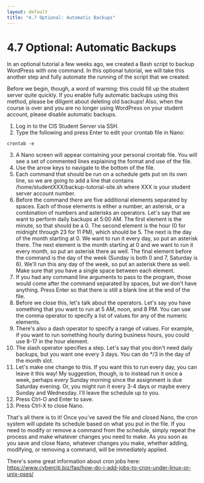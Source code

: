 ```yaml
---
layout: default
title: "4.7 Optional: Automatic Backups"
---
```


# 4.7 Optional: Automatic Backups

In an optional tutorial a few weeks ago, we created a Bash script to backup WordPress with one command. In this optional tutorial, we will take this another step and fully automate the running of the script that we created.

Before we begin, though, a word of warning: this could fill up the student server quite quickly. If you enable fully automatic backups using this method, please be diligent about deleting old backups! Also, when the course is over and you are no longer using WordPress on your student account, please disable automatic backups.

1. Log in to the CIS Student Server via SSH.
2. Type the following and press Enter to edit your crontab file in Nano:

```
crontab -e
``` 

3. A Nano screen will appear containing your personal crontab file. You will see a set of commented lines explaining the format and use of the file.
4. Use the arrow keys to navigate to the bottom of the file.
5. Each command that should be run on a schedule gets put on its own line, so we are going to add a line that contains /home/studentXXX/backup-tutorial-site.sh where XXX is your student server account number.
6. Before the command there are five additional elements separated by spaces. Each of those elements is either a number, an asterisk, or a combination of numbers and asterisks an operators. Let's say that we want to perform daily backups at 5:00 AM. The first element is the minute, so that should be a 0. The second element is the hour (0 for midnight through 23 for 11 PM), which should be 5. The next is the day of the month starting at 0. We want to run it every day, so put an asterisk there. The next element is the month starting at 0 and we want to run it every month, so put an asterisk there as well. The final element before the command is the day of the week (Sunday is both 0 and 7, Saturday is 6). We'll run this any day of the week, so put an asterisk there as well. Make sure that you have a single space between each element.
7. If you had any command line arguments to pass to the program, those would come after the command separated by spaces, but we don't have anything. Press Enter so that there is still a blank line at the end of the file.
8. Before we close this, let's talk about the operators. Let's say you have something that you want to run at 5 AM, noon, and 8 PM. You can use the comma operator to specify a list of values for any of the numeric elements.
9. There's also a dash operator to specify a range of values. For example, if you want to run something hourly during business hours, you could use 8-17 in the hour element.
10. The slash operator specifies a step. Let's say that you don't need daily backups, but you want one every 3 days. You can do */3 in the day of the month slot.
11. Let's make one change to this. If you want this to run every day, you can leave it this way! My suggestion, though, is to instead run it once a week, perhaps every Sunday morning since the assignment is due Saturday evening. Or, you might run it every 3-4 days or maybe every Sunday and Wednesday. I'll leave the schedule up to you.
12. Press Ctrl-O and Enter to save.
13. Press Ctrl-X to close Nano.

That's all there is to it! Once you've saved the file and closed Nano, the cron system will update its schedule based on what you put in the file. If you need to modify or remove a command from the schedule, simply repeat the process and make whatever changes you need to make. As you soon as you save and close Nano, whatever changes you make, whether adding, modifying, or removing a command, will be immediately applied.

There's some great information about cron jobs here:
<https://www.cyberciti.biz/faq/how-do-i-add-jobs-to-cron-under-linux-or-unix-oses/>
